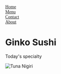 <html>
<head>
<title>Ginko Sushi</title>
<style> 
ul {
  list-style-type: none;
  color: black;
  font-family: copperplate;
  margin: 0;
  padding: 0;
}

body {
  background-color: Olive;
}

h1 {
  font-color: black;
  font-family: copperplate;
  text-align: center;
}

p {
  font-family: copperplate;
  font-size: 20px;
  text-align: center;
}

img {
  display: block;
  margin-left: auto;
  margin-right: auto;
  width: 40%;
}
</style>
</head>

<ul>
  <li><a href="default.asp">Home</a></li>
  <li><a href="menu.asp">Menu</a></li>
  <li><a href="contact.asp">Contact</a></li>
  <li><a href="about.asp">About</a></li>
</ul>

<body>

<h1>Ginko Sushi</h1>
<p>Today's specialty</p>

<img src="https://ginkosushi.lu/wp-content/uploads/2019/04/Plateau-Hiver-2020_3064_web-1024x709.jpg" alt="Tuna Nigiri">
  
</body>
</html>
